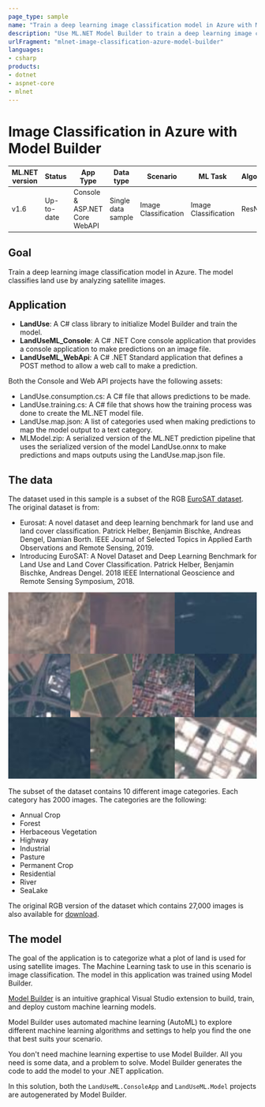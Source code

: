 ```yaml
---
page_type: sample
name: "Train a deep learning image classification model in Azure with ML.NET Model Builder"
description: "Use ML.NET Model Builder to train a deep learning image classification model in Azure"
urlFragment: "mlnet-image-classification-azure-model-builder"
languages:
- csharp
products:
- dotnet
- aspnet-core
- mlnet
---
```


# Image Classification in Azure with Model Builder

| ML.NET version | Status                        | App Type    | Data type | Scenario            | ML Task                   | Algorithms                  |
|----------------|-------------------------------|-------------|-----------|---------------------|---------------------------|-----------------------------|
| v1.6           | Up-to-date | Console & ASP.NET Core WebAPI | Single data sample | Image Classification | Image Classification | ResNet50 |

## Goal

Train a deep learning image classification model in Azure. The model classifies land use by analyzing satellite images.

## Application

- **LandUse**: A C# class library to initialize Model Builder and train the model.
- **LandUseML_Console**: A C# .NET Core console application that provides a console application to make predictions on an image file.
- **LandUseML_WebApi**: A C# .NET Standard application that defines a POST method to allow a web call to make a prediction.  

Both the Console and Web API projects have the following assets:

- LandUse.consumption.cs: A C# file that allows predictions to be made.
- LandUse.training.cs: A C# file that shows how the training process was done to create the ML.NET model file.
- LandUse.map.json: A list of categories used when making predictions to map the model output to a text category.
- MLModel.zip: A serialized version of the ML.NET prediction pipeline that uses the serialized version of the model LandUse.onnx to make predictions and maps outputs using the LandUse.map.json file.

## The data

The dataset used in this sample is a subset of the RGB [EuroSAT dataset](https://github.com/phelber/EuroSAT). The original dataset is from:

- Eurosat: A novel dataset and deep learning benchmark for land use and land cover classification. Patrick Helber, Benjamin Bischke, Andreas Dengel, Damian Borth. IEEE Journal of Selected Topics in Applied Earth Observations and Remote Sensing, 2019.
- Introducing EuroSAT: A Novel Dataset and Deep Learning Benchmark for Land Use and Land Cover Classification. Patrick Helber, Benjamin Bischke, Andreas Dengel. 2018 IEEE International Geoscience and Remote Sensing Symposium, 2018.

![EuroSAT image category collage](images/dataset-images.png)

The subset of the dataset contains 10 different image categories. Each category has 2000 images. The categories are the following:

- Annual Crop
- Forest
- Herbaceous Vegetation
- Highway
- Industrial
- Pasture
- Permanent Crop
- Residential
- River
- SeaLake

The original RGB version of the dataset which contains 27,000 images is also available for [download](http://madm.dfki.de/files/sentinel/EuroSAT.zip).

## The model

The goal of the application is to categorize what a plot of land is used for using satellite images. The Machine Learning task to use in this scenario is image classification. The model in this application was trained using Model Builder.

[Model Builder](https://docs.microsoft.com/dotnet/machine-learning/how-to-guides/install-model-builder) is an intuitive graphical Visual Studio extension to build, train, and deploy custom machine learning models.

Model Builder uses automated machine learning (AutoML) to explore different machine learning algorithms and settings to help you find the one that best suits your scenario.

You don't need machine learning expertise to use Model Builder. All you need is some data, and a problem to solve. Model Builder generates the code to add the model to your .NET application.

In this solution, both the `LandUseML.ConsoleApp` and `LandUseML.Model` projects are autogenerated by Model Builder.
